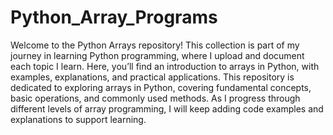 # Python_Array_Programs
Welcome to the Python Arrays repository! This collection is part of my journey in learning Python programming, where I upload and document each topic I learn. Here, you’ll find an introduction to arrays in Python, with examples, explanations, and practical applications.
This repository is dedicated to exploring arrays in Python, covering fundamental concepts, basic operations, and commonly used methods. As I progress through different levels of array programming, I will keep adding code examples and explanations to support learning.

